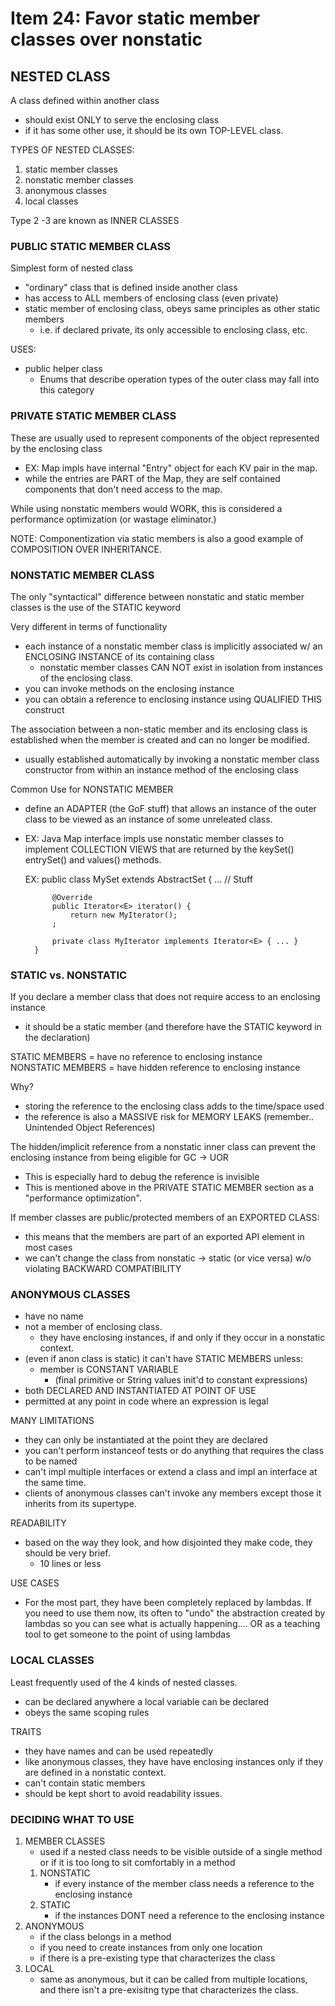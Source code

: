 # Item 24: Favor static member classes over nonstatic

## NESTED CLASS
A class defined within another class
- should exist ONLY to serve the enclosing class
- if it has some other use, it should be its own TOP-LEVEL class.

TYPES OF NESTED CLASSES:
1. static member classes
1. nonstatic member classes
1. anonymous classes
1. local classes

Type 2 -3 are known as INNER CLASSES

### PUBLIC STATIC MEMBER CLASS
Simplest form of nested class
- "ordinary" class that is defined inside another class
- has access to ALL members of enclosing class (even private)
- static member of enclosing class, obeys same principles as other static members
    - i.e. if declared private, its only accessible to enclosing class, etc.
   
USES: 
- public helper class
    - Enums that describe operation types of the outer class may fall into this category 
    
### PRIVATE STATIC MEMBER CLASS

These are usually used to represent components of the object represented by the
enclosing class
- EX: Map impls have internal "Entry" object for each KV pair in the map. 
- while the entries are PART of the Map, they are self contained components that
don't need access to the map. 

While using nonstatic members would WORK, this is considered a performance 
optimization (or wastage eliminator.)

NOTE: Componentization via static members is also a good example of COMPOSITION 
OVER INHERITANCE. 
    
### NONSTATIC MEMBER CLASS
The only "syntactical" difference between nonstatic and static member classes is 
the use of the STATIC keyword


Very different in terms of functionality
- each instance of a nonstatic member class is implicitly associated w/ an ENCLOSING
INSTANCE of its containing class
    - nonstatic member classes CAN NOT exist in isolation from instances of the
    enclosing class. 
- you can invoke methods on the enclosing instance
- you can obtain a reference to enclosing instance using QUALIFIED THIS construct

The association between a non-static member and its enclosing class is established
when the member is created and can no longer be modified.
- usually established automatically by invoking a nonstatic member class constructor
from within an instance method of the enclosing class

Common Use for NONSTATIC MEMBER
- define an ADAPTER (the GoF stuff) that allows an instance of the outer class to be
viewed as an instance of some unreleated class. 
- EX: Java Map interface impls use nonstatic member classes to implement COLLECTION VIEWS
that are returned by the keySet() entrySet() and values() methods.


    EX: 
        public class MySet<E> extends AbstractSet<E> {
            ... // Stuff
            
            @Override
            public Iterator<E> iterator() {
                return new MyIterator();
            ;
            
            private class MyIterator implements Iterator<E> { ... }
        }

### STATIC vs. NONSTATIC
If you declare a member class that does not require access to an enclosing instance
- it should be a static member (and therefore have the STATIC keyword in the declaration)

STATIC MEMBERS = have no reference to enclosing instance <br>
NONSTATIC MEMBERS = have hidden reference to enclosing instance

Why? 
- storing the reference to the enclosing class adds to the time/space used 
- the reference is also a MASSIVE risk for MEMORY LEAKS (remember.. Unintended Object References)

The hidden/implicit reference from a nonstatic inner class can prevent the enclosing instance from being eligible
for GC -> UOR 
- This is especially hard to debug the reference is invisible
- This is mentioned above in the PRIVATE STATIC MEMBER section as a "performance
optimization". 

If member classes are public/protected members of an EXPORTED CLASS:
- this means that the members are part of an exported API element in most cases
- we can't change the class from nonstatic -> static (or vice versa) w/o
violating BACKWARD COMPATIBILITY


### ANONYMOUS CLASSES
- have no name
- not a member of enclosing class. 
    - they have enclosing instances, if and only if they occur in a nonstatic
    context.
- (even if anon class is static) it can't have STATIC MEMBERS unless:
    - member is CONSTANT VARIABLE
        - (final primitive or String values init'd to constant expressions)
- both DECLARED AND INSTANTIATED AT POINT OF USE
- permitted at any point in code where an expression is legal

MANY LIMITATIONS
- they can only be instantiated at the point they are declared
- you can't perform instanceof tests or do anything that requires the class
to be named
- can't impl multiple interfaces or extend a class and impl an interface at the
same time. 
- clients of anonymous classes can't invoke any members except those it 
inherits from its supertype. 

READABILITY
- based on the way they look, and how disjointed they make code, they should be 
very brief. 
    - 10 lines or less
    
USE CASES
- For the most part, they have been completely replaced by lambdas. If you need
to use them now, its often to "undo" the abstraction created by lambdas so you
can see what is actually happening.... OR as a teaching tool to get someone to
the point of using lambdas 

### LOCAL CLASSES
Least frequently used of the 4 kinds of nested classes. 
- can be declared anywhere a local variable can be declared
- obeys the same scoping rules

TRAITS
- they have names and can be used repeatedly
- like anonymous classes, they have have enclosing instances only if 
they are defined in a nonstatic context. 
- can't contain static members
- should be kept short to avoid readability issues. 


### DECIDING WHAT TO USE
1. MEMBER CLASSES
    - used if a nested class needs to be visible outside of a single method
    or if it is too long to sit comfortably in a method
    1. NONSTATIC 
        - if every instance of the member class needs a reference to
        the enclosing instance
    1. STATIC
        - if the instances DONT need a reference to the enclosing instance
1. ANONYMOUS
    - if the class belongs in a method
    - if you need to create instances from only one location
    - if there is a pre-existing type that characterizes the class
1. LOCAL
    - same as anonymous, but it can be called from 
    multiple locations, and there isn't a pre-exisitng type
    that characterizes the class.